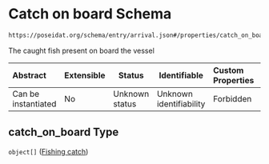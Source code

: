 # Catch on board Schema

```txt
https://poseidat.org/schema/entry/arrival.json#/properties/catch_on_board
```

The caught fish present on board the vessel


| Abstract            | Extensible | Status         | Identifiable            | Custom Properties | Additional Properties | Access Restrictions | Defined In                                                          |
| :------------------ | ---------- | -------------- | ----------------------- | :---------------- | --------------------- | ------------------- | ------------------------------------------------------------------- |
| Can be instantiated | No         | Unknown status | Unknown identifiability | Forbidden         | Allowed               | none                | [arrival.json\*](schemas/entry/arrival.json "open original schema") |

## catch_on_board Type

`object[]` ([Fishing catch](arrival-properties-catch-on-board-fishing-catch.md))
